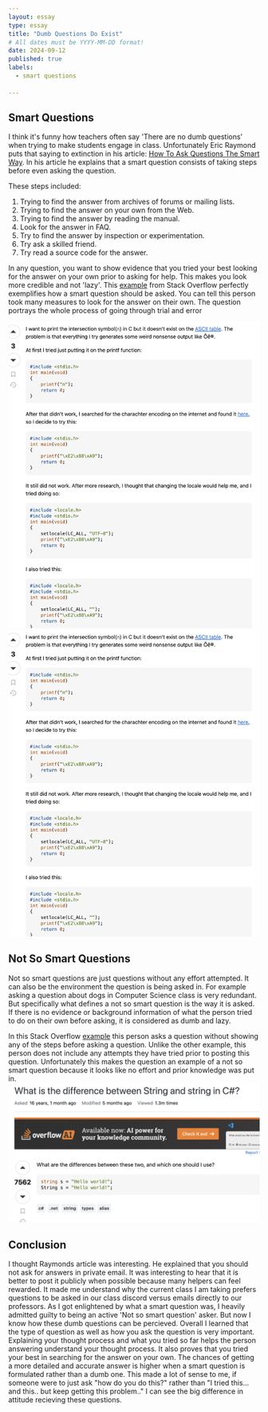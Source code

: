 ```yaml
---
layout: essay
type: essay
title: "Dumb Questions Do Exist"
# All dates must be YYYY-MM-DD format!
date: 2024-09-12
published: true
labels:
  - smart questions

---
```

## Smart Questions

I think it's funny how teachers often say 'There are no dumb questions' when trying to make students engage in class. Unfortunately Eric Raymond puts that saying to extinction in his article: [How To Ask Questions The Smart Way](http://www.catb.org/esr/faqs/smart-questions.html). In his article he explains that a smart question consists of taking steps before even asking the question.

These steps included: 

1. Trying to find the answer from archives of forums or mailing lists.
2. Trying to find the answer on your own from the Web.
3. Trying to find the answer by reading the manual.
4. Look for the answer in FAQ.
5. Try to find the answer by inspection or experimentation.
6. Try ask a skilled friend.
7. Try read a source code for the answer.

In any question, you want to show evidence that you tried your best looking for the answer on your own prior to asking for help. This makes you look more credible and not 'lazy'. This [example](https://stackoverflow.com/questions/59116815/how-do-i-print-%e2%88%a9-in-c-language) from Stack Overflow perfectly exemplifies how a smart question should be asked. You can tell this person took many measures to look for the answer on their own. The question portrays the whole process of going through trial and error 

<img class="img-fluid" src="../img/SmartQuestionEx1.png">  
<img class="img-fluid" src="../img/SmartQuestionEx1.png">

## Not So Smart Questions
Not so smart questions are just questions without any effort attempted. It can also be the environment the question is being asked in. For example asking a question about dogs in Computer Science class is very redundant. But specifically what defines a not so smart question is the way it is asked. If there is no evidence or background information of what the person tried to do on their own before asking, it is considered as dumb and lazy.


In this Stack Overflow [example](https://stackoverflow.com/questions/7074/what-is-the-difference-between-string-and-string-in-c) this person asks a question without showing any of the steps before asking a question. Unlike the other example, this person does not include any attempts they have tried prior to posting this question. Unfortunately this makes the question an example of a not so smart question because it looks like no effort and prior knowledge was put in. 
<img class="img-fluid" src="../img/DumbQuestionEx.png">
## Conclusion
I thought Raymonds article was interesting. He explained that you should not ask for answers in private email. It was interesting to hear that it is better to post it publicly when possible because many helpers can feel rewarded. It made me understand why the current class I am taking prefers questions to be asked in our class discord versus emails directly to our professors. As I got enlightened by what a smart question was, I heavily admitted guilty to being an active 'Not so smart question' asker. But now I know how these dumb questions can be percieved. Overall I learned that the type of question as well as how you ask the question is very important. Explaining your thought process and what you tried so far helps the person answering understand your thought process. It also proves that you tried your best in searching for the answer on your own. The chances of getting a more detailed and accurate answer is higher when a smart question is formulated rather than a dumb one. This made a lot of sense to me, if someone were to just ask "how do you do this?" rather than "I tried this... and this.. but keep getting this problem.." I can see the big difference in attitude recieving these questions. 
